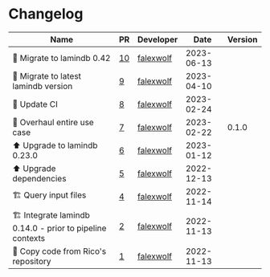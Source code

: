 # Changelog

<!-- prettier-ignore -->
Name | PR | Developer | Date | Version
--- | --- | --- | --- | ---
🚚 Migrate to lamindb 0.42 | [10](https://github.com/laminlabs/redun-lamin-fasta/pull/10) | [falexwolf](https://github.com/falexwolf) | 2023-06-13 |
:truck: Migrate to latest lamindb version | [9](https://github.com/laminlabs/redun-lamin-fasta/pull/9) | [falexwolf](https://github.com/falexwolf) | 2023-04-10 |
👷 Update CI | [8](https://github.com/laminlabs/redun-lamin-fasta/pull/8) | [falexwolf](https://github.com/falexwolf) | 2023-02-24 |
🚸 Overhaul entire use case | [7](https://github.com/laminlabs/redun-lamin-fasta/pull/7) | [falexwolf](https://github.com/falexwolf) | 2023-02-22 | 0.1.0
⬆️ Upgrade to lamindb 0.23.0 | [6](https://github.com/laminlabs/redun-lamin-fasta/pull/6) | [falexwolf](https://github.com/falexwolf) | 2023-01-12 |
⬆️ Upgrade dependencies | [5](https://github.com/laminlabs/redun-lamin-fasta/pull/5) | [falexwolf](https://github.com/falexwolf) | 2022-12-13 |
🏗️ Query input files | [4](https://github.com/laminlabs/redun-lamin-fasta/pull/4) | [falexwolf](https://github.com/falexwolf) | 2022-11-14 |
🏗️ Integrate lamindb 0.14.0 - prior to pipeline contexts | [2](https://github.com/laminlabs/redun-lamin-fasta/pull/2) | [falexwolf](https://github.com/falexwolf) | 2022-11-13 |
🚚 Copy code from Rico's repository | [1](https://github.com/laminlabs/redun-lamin-fasta/pull/1) | [falexwolf](https://github.com/falexwolf) | 2022-11-13 |
